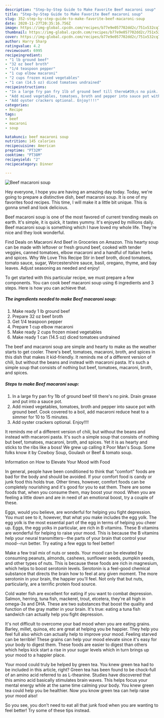 ```yaml
---
description: "Step-by-Step Guide to Make Favorite Beef macaroni soup"
title: "Step-by-Step Guide to Make Favorite Beef macaroni soup"
slug: 352-step-by-step-guide-to-make-favorite-beef-macaroni-soup
date: 2020-11-27T20:35:16.756Z
image: https://img-global.cpcdn.com/recipes/b77e9e057702dd2c/751x532cq70/beef-macaroni-soup-recipe-main-photo.jpg
thumbnail: https://img-global.cpcdn.com/recipes/b77e9e057702dd2c/751x532cq70/beef-macaroni-soup-recipe-main-photo.jpg
cover: https://img-global.cpcdn.com/recipes/b77e9e057702dd2c/751x532cq70/beef-macaroni-soup-recipe-main-photo.jpg
author: Harry Sharp
ratingvalue: 4.2
reviewcount: 6995
recipeingredient:
- "1 lb ground beef"
- "32 oz beef broth"
- "1/4 teaspoon pepper"
- "1 cup elbow macaroni"
- "2 cups frozen mixed vegetables"
- "1 can (14.5 oz) diced tomatoes undrained"
recipeinstructions:
- "In a large fry pan fry 1lb of ground beef till there&#39;s no pink. Drain grease and put into a sauce pot."
- "Add mixed vegetables, tomatoes, broth and pepper into sauce pot with ground beef. Cook covered to a boil, add macaroni reduce heat to a simmer for 10 to 15 minutes."
- "Add oyster crackers optional. Enjoy!!!!"
categories:
- Recipe
tags:
- beef
- macaroni
- soup

katakunci: beef macaroni soup 
nutrition: 145 calories
recipecuisine: American
preptime: "PT32M"
cooktime: "PT38M"
recipeyield: "2"
recipecategory: Dinner

---
```



![Beef macaroni soup](https://img-global.cpcdn.com/recipes/b77e9e057702dd2c/751x532cq70/beef-macaroni-soup-recipe-main-photo.jpg)

Hey everyone, I hope you are having an amazing day today. Today, we're going to prepare a distinctive dish, beef macaroni soup. It is one of my favorites food recipes. This time, I will make it a little bit unique. This is gonna smell and look delicious.

Beef macaroni soup is one of the most favored of current trending meals on earth. It's simple, it is quick, it tastes yummy. It's enjoyed by millions daily. Beef macaroni soup is something which I have loved my whole life. They're nice and they look wonderful.

Find Deals on Macaroni And Beef in Groceries on Amazon. This hearty soup can be made with leftover or fresh ground beef, cooked with tender veggies, canned tomatoes, elbow macaroni and a handful of Italian herbs and spices. Why We Love This Recipe Stir in beef broth, diced tomatoes, tomato sauce, sugar, Worcestershire sauce, basil, oregano, thyme, and bay leaves. Adjust seasoning as needed and enjoy!


To get started with this particular recipe, we must prepare a few components. You can cook beef macaroni soup using 6 ingredients and 3 steps. Here is how you can achieve that.

<!--inarticleads1-->

##### The ingredients needed to make Beef macaroni soup:

1. Make ready 1 lb ground beef
1. Prepare 32 oz beef broth
1. Get 1/4 teaspoon pepper
1. Prepare 1 cup elbow macaroni
1. Make ready 2 cups frozen mixed vegetables
1. Make ready 1 can (14.5 oz) diced tomatoes undrained


The beef and macaroni soup are simple and hearty to make as the weather starts to get cooler. There&#39;s beef, tomatoes, macaroni, broth, and spices in this dish that makes it kid-friendly. It reminds me of a different version of chili, but without the beans and instead with macaroni pasta. It&#39;s such a simple soup that consists of nothing but beef, tomatoes, macaroni, broth, and spices. 

<!--inarticleads2-->

##### Steps to make Beef macaroni soup:

1. In a large fry pan fry 1lb of ground beef till there&#39;s no pink. Drain grease and put into a sauce pot.
1. Add mixed vegetables, tomatoes, broth and pepper into sauce pot with ground beef. Cook covered to a boil, add macaroni reduce heat to a simmer for 10 to 15 minutes.
1. Add oyster crackers optional. Enjoy!!!!


It reminds me of a different version of chili, but without the beans and instead with macaroni pasta. It&#39;s such a simple soup that consists of nothing but beef, tomatoes, macaroni, broth, and spices. Yet it is as hearty and sticks to the ribs like a boss! We grew up calling it Poor Man&#39;s Soup. Some folks know it by Cowboy Soup, Goulash or Beef &amp; tomato soup. 

Information on How to Elevate Your Mood with Food


In general, people have been conditioned to think that "comfort" foods are bad for the body and should be avoided. If your comfort food is candy or junk food this holds true. Other times, however, comfort foods can be completely nourishing and it's good for you to eat them. There are some foods that, when you consume them, may boost your mood. When you are feeling a little down and are in need of an emotional boost, try a couple of these.

Eggs, would you believe, are wonderful for helping you fight depression. You must see to it, however, that what you make includes the egg yolk. The egg yolk is the most essential part of the egg in terms of helping you cheer up. Eggs, the egg yolks in particular, are rich in B vitamins. These B vitamins are wonderful for helping to raise your mood. This is because the B vitamins help your neural transmitters--the parts of your brain that control your mood--run better. Try eating a few eggs to feel better!

Make a few trail mix of nuts or seeds. Your mood can be elevated by consuming peanuts, almonds, cashews, sunflower seeds, pumpkin seeds, and other types of nuts. This is because these foods are rich in magnesium, which helps to boost serotonin levels. Serotonin is a feel-good chemical substance that directs the brain how to feel at any given moment. The more serotonin in your brain, the happier you'll feel. Not only that but nuts, particularly, are a terrific protein food source.

Cold water fish are excellent for eating if you want to combat depression. Salmon, herring, tuna fish, mackerel, trout, etcetera, they're all high in omega-3s and DHA. These are two substances that boost the quality and function of the gray matter in your brain. It's true: eating a tuna fish sandwich can actually help you fight depression. 

It's not difficult to overcome your bad mood when you are eating grains. Barley, millet, quinoa, etc are great at helping you be happier. They help you feel full also which can actually help to improve your mood. Feeling starved can be terrible! These grains can help your mood elevate since it's easy for your body to digest them. These foods are easier to digest than others which helps kick start a rise in your sugar levels which in turn brings up your mood to a happier place.

Your mood could truly be helped by green tea. You knew green tea had to be included in this article, right? Green tea has been found to be chock-full of an amino acid referred to as L-theanine. Studies have discovered that this amino acid basically stimulates brain waves. This helps focus your mental energy while at the same time calming your body. You knew green tea could help you be healthier. Now you know green tea can help raise your mood also!

So you see, you don't need to eat all that junk food when you are wanting to feel better! Try  some  of  these  tips  instead.

